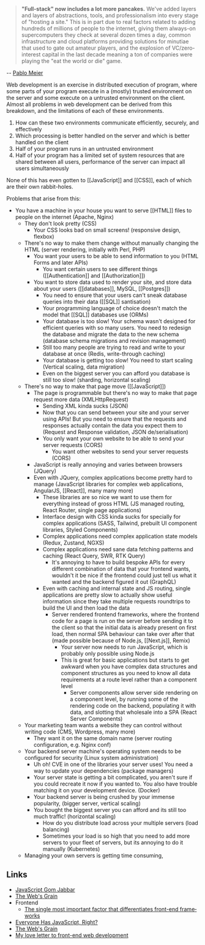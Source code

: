 > **"Full-stack" now includes a lot more pancakes.** We've added layers and layers of abstractions, tools, and professionalism into every stage of "hosting a site." This is in part due to real factors related to adding hundreds of millions of people to the internet, giving them always-on supercomputers they check at several dozen times a day, common infrastructure and cloud platforms providing solutions for minutiae that used to gate out amateur players, and the explosion of VC/zero-interest capital in the last decade meaning a ton of companies were playing the "eat the world or die" game.

-- [Pablo Meier](https://morepablo.com/2022/11/programming-culture-in-the-late-aughts.html)

Web development is an exercise in distributed execution of program, where some parts of your program execute in a (mostly) trusted environment on the server and some execute on a untrusted environment on the client.  Almost all problems in web development can be derived from this breakdown, and the limitations of each of these environments.

1. How can these two environments communicate efficiently, securely, and effectively
2. Which processing is better handled on the server and which is better handled on the client
3. Half of your program runs in an untrusted environment
4. Half of your program has a limited set of system resources that are shared between all users, performance of the server can impact all users simultaneously

None of this has even gotten to [[JavaScript]] and [[CSS]], each of which are their own rabbit-holes.

Problems that arise from this:

- You have a machine in your house you want to serve [[HTML]] files to people on the internet (Apache, Nginx)
	- They don't look pretty (CSS)
		- Your CSS looks bad on small screens! (responsive design, flexbox)
	- There's no way to make them change without manually changing the HTML (server rendering, initially with Perl, PHP)
		- You want your users to be able to send information to you (HTML Forms and later APIs)
			- You want certain users to see different things ([[Authentication]] and [[Authorization]])
		- You want to store data used to render your site, and store data about your users ([[databases]], MySQL, [[Postgres]])
			- You need to ensure that your users can't sneak database queries into their data ([[SQL]] santisation)
			- Your programming language of choice doesn't match the model that [[SQL]] databases use (ORMs)
			- Your database is too slow! Your schema wasn't designed for efficient queries with so many users. You need to redesign the database and migrate the data to the new schema (database schema migrations and revision management)
			- Still too many people are trying to read and write to your database at once (Redis, write-through caching)
			- Your database is getting too slow! You need to start scaling (Vertical scaling, data migration)
			- Even on the biggest server you can afford you database is still too slow! (sharding, horizontal scaling)
	- There's no way to make that page move ([[JavaScript]])
		- The page is programmable but there's no way to make that page request more data (XMLHttpRequest)
			- Sending XML kinda sucks (JSON)
			- Now that you can send between your site and your server using APIs! But you need to ensure that the requests and responses actually contain the data you expect them to (Request and Response validation, JSON de/serialisation)
			- You only want your own website to be able to send your server requests (CORS)
				- You want other websites to send your server requests (CORS)
		- JavaScript is really annoying and varies between browsers (JQuery)
		- Even with JQuery, complex applications become pretty hard to manage (JavaScript libraries for complex web applications, AngularJS, [[React]], many many more)
			- These libraries are so nice we want to use them for everything instead of gross HTML (JS managed routing, React Router, single page applications)
			- Interface design with CSS kinda sucks for specially for complex applications (SASS, Tailwind, prebuilt UI component libraries, Styled Components)
			- Complex applications need complex application state models (Redux, Zustand, NGXS)
			- Complex applications need sane data fetching patterns and caching (React Query, SWR, RTK Query)
				 - It's annoying to have to build bespoke APIs for every different combination of data that your frontend wants, wouldn't it be nice if the frontend could just tell us what it wanted and the backend figured it out (GraphQL)
			- Even with caching and internal state and JS routing, single applications are pretty slow to actually show useful information since they take multiple requests roundtrips to build the UI and then load the data
				- Server rendered frontend frameworks, where the frontend code for a page is run on the server before sending it to the client so that the initial data is already present on first load, then normal SPA behaviour can take over after that (made possible because of Node.js, [[Next.js]], Remix)
					- Your server now needs to run JavaScript, which is probably only possible using Node.js
					- This is great for basic applications but starts to get awkward when you have complex data structures and component structures as you need to know all data requirements at a route level rather than a component level
						- Server components allow server side rendering on a component level, by running some of the rendering code on the backend, populating it with data, and slotting that wholesale into a SPA (React Server Components)
	- Your marketing team wants a website they can control without writing code (CMS, Wordpress, many more)
		- They want it on the same domain name (server routing configuration, e.g. Nginx conf)
	- Your backend server machine's operating system needs to be configured for security (Linux system administration)
		- Uh oh! CVE in one of the libraries your server uses! You need a way to update your dependencies (package managers)
		- Your server state is getting a bit complicated, you aren't sure if you could recreate it now if you wanted to. You also have trouble matching it on your development device.  (Docker)
		- Your backend server is being crushed by your immense popularity, (bigger server, vertical scaling)
		- You bought the biggest server you can afford and its still too much traffic! (horizontal scaling)
			- How do you distribute load across your multiple servers (load balancing)
			- Sometimes your load is so high that you need to add more servers to your fleet of servers, but its annoying to do it manually (Kubernetes)
	- Managing your own servers is getting time consuming, 
## Links

- [JavaScript Gom Jabbar](https://frantic.im/javascript-gom-jabbar/)
- [The Web's Grain](https://frankchimero.com/blog/2015/the-webs-grain/)
- Frontend
	- [The single most impor­tant factor that dif­fer­enti­ates front-end frame­works](https://themer.dev/blog/the-single-most-important-factor-that-differentiates-front-end-frameworks)
- [Everyone Has JavaScript, Right?](https://www.kryogenix.org/code/browser/everyonehasjs.html)
- [The Web's Grain](https://frankchimero.com/blog/2015/the-webs-grain/)
- [My love letter to front-end web development](https://bower.sh/my-love-letter-to-front-end-web-development)
